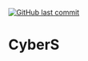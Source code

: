 [![GitHub last commit](https://img.shields.io/github/last-commit/rifatabrarjowad/CyberS)](https://github.com/rifatabrarjowad/CyberS/commits/main)
# CyberS
